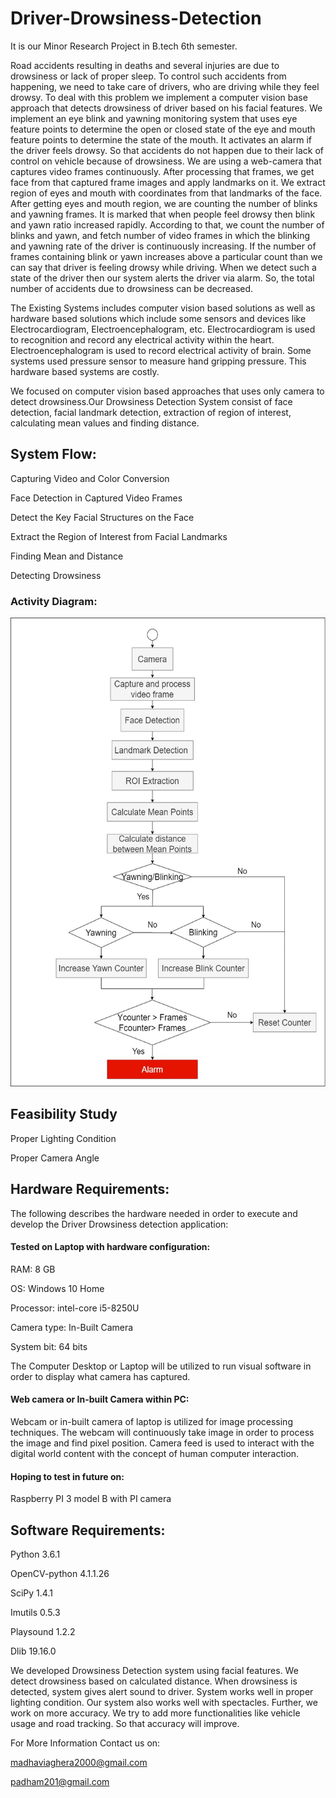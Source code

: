 # Driver-Drowsiness-Detection
It is our Minor Research Project in B.tech 6th semester.

Road accidents resulting in deaths and several injuries are due to drowsiness or lack of proper sleep. To control such accidents from happening, we need to take care of drivers, who are driving while they feel drowsy. To deal with this problem we implement a computer vision base approach that detects drowsiness of driver based on his facial features. We implement an eye blink and yawning monitoring system that uses eye feature points to determine the open or closed state of the eye and mouth feature points to determine the state of the mouth. It activates an alarm if the driver feels drowsy. So that accidents do not happen due to their lack of control on vehicle because of drowsiness. We are using a web-camera that captures video frames continuously. After processing that frames, we get face from that captured frame images and apply landmarks on it. We extract region of eyes and mouth with coordinates from that landmarks of the face. After getting eyes and mouth region, we are counting the number of blinks and yawning frames. It is marked that when people feel drowsy then blink and yawn ratio increased rapidly. According to that, we count the number of blinks and yawn, and fetch number of video frames in which the blinking and yawning rate of the driver is continuously increasing. If the number of frames containing blink or yawn increases above a particular count than we can say that driver is feeling drowsy while driving. When we detect such a state of the driver then our system alerts the driver via alarm. So, the total number of accidents due to drowsiness can be decreased.


The Existing Systems includes computer vision based solutions as well as hardware based solutions which include some sensors and devices like Electrocardiogram, Electroencephalogram, etc. Electrocardiogram is used to recognition and record any electrical activity within the heart. Electroencephalogram is used to record electrical activity of brain. Some systems used pressure sensor to measure hand gripping pressure. This hardware based systems are costly.

We focused on computer vision based approaches that uses only camera to detect drowsiness.Our Drowsiness Detection System consist of face detection, facial landmark detection, extraction of region of interest, calculating mean values and finding distance.  

<h2>System Flow:</h2>

Capturing Video and Color Conversion

Face Detection in Captured Video Frames

Detect the Key Facial Structures on the Face

Extract the Region of Interest from Facial Landmarks

Finding Mean and Distance

Detecting Drowsiness

<h3> Activity Diagram: </h3>

<p align="center">
  <img width="660" height="750" src="Images/Activity Diagram.jpg">
</p>

<h2>Feasibility Study</h2>

Proper Lighting Condition

Proper Camera Angle


<h2>Hardware Requirements:</h2>

The following describes the hardware needed in order to execute and develop the Driver Drowsiness detection application:
<h4>Tested on Laptop with hardware configuration:</h4>

RAM: 8 GB

OS: Windows 10 Home

Processor: intel-core i5-8250U

Camera type: In-Built Camera

System bit: 64 bits

The Computer Desktop or Laptop will be utilized to run visual software in order to display what camera has captured.

<h4>Web camera or In-built Camera within PC:</h4>

Webcam or in-built camera of laptop is utilized for image processing techniques. The webcam will continuously take image in order to process the image and find pixel position. Camera feed is used to interact with the digital world content with the concept of human computer interaction.

<h4>Hoping to test in future on:</h4>

Raspberry PI 3 model B with PI camera

<h2>Software Requirements:</h2>
 
Python  3.6.1

OpenCV-python  4.1.1.26

SciPy  1.4.1

Imutils  0.5.3

Playsound  1.2.2

Dlib  19.16.0

We developed Drowsiness Detection system using facial features. We detect drowsiness based on calculated distance. When drowsiness is detected, system gives alert sound to driver. System works well in proper lighting condition. Our system also works well with spectacles. Further, we work on more accuracy. We try to add more functionalities like vehicle usage and road tracking. So that accuracy will improve.


For More Information Contact us on:

madhaviaghera2000@gmail.com

padham201@gmail.com
